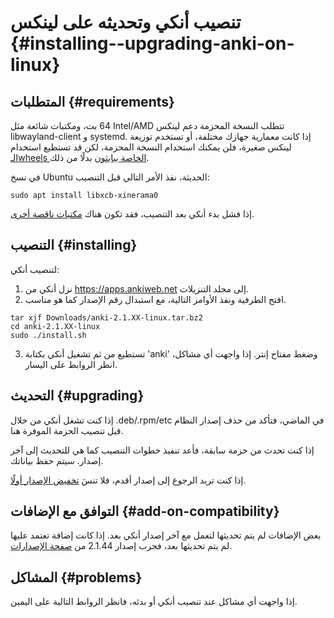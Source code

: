 # تنصيب أنكي وتحديثه على لينكس {#installing--upgrading-anki-on-linux}

<!-- toc -->

## المتطلبات {#requirements}

تتطلب النسخة المحزمة دعم لينكس <span dir="ltr">Intel/AMD</span> 64 بت، ومكتبات شائعة مثل libwayland-client و systemd.
إذا كانت معمارية جهازك مختلفة، أو تستخدم توزيعة لينكس صغيرة، فلن يمكنك استخدام النسخة المحزمة،
لكن قد تستطيع استخدام
[الـwheels الخاصة ببايثون](https://betas.ankiweb.net/#via-pypipip)
بدلًا من ذلك.

في نسخ Ubuntu الحديثة، نفذ الأمر التالي قبل التنصيب:

```shell
sudo apt install libxcb-xinerama0
```

إذا فشل بدء أنكي بعد التنصيب، فقد تكون هناك [مكتبات ناقصة أخرى](./missing-libraries.md).

## التنصيب {#installing}

لتنصيب أنكي:

1. نزل أنكي من <https://apps.ankiweb.net> إلى مجلد التنزيلات.
2. افتح الطرفية ونفذ الأوامر التالية، مع استبدال رقم الإصدار كما هو مناسب.


```shell
tar xjf Downloads/anki-2.1.XX-linux.tar.bz2
cd anki-2.1.XX-linux
sudo ./install.sh
```

3. تستطيع من ثم تشغيل أنكي بكتابة 'anki' وضغط مفتاح إنتر. إذا واجهت أي مشاكل،
انظر الروابط على اليسار.

## التحديث {#upgrading}

إذا كنت تشغل أنكي من خلال .deb/.rpm/etc في الماضي، فتأكد من حذف إصدار النظام
قبل تنصيب الحزمة الموفرة هنا.

إذا كنت تحدث من حزمة سابقة، فأعد تنفيذ خطوات التنصيب كما هي للتحديث إلى آخر إصدار.
سيتم حفظ بياناتك.

إذا كنت تريد الرجوع إلى إصدار أقدم، فلا تنسَ [تخفيض الإصدار أولًا](https://changes.ankiweb.net).

## التوافق مع الإضافات {#add-on-compatibility}

بعض الإضافات لم يتم تحديثها لتعمل مع آخر إصدار أنكي بعد. إذا كانت إضافة تعتمد عليها
لم يتم تحديثها بعد، فجرب إصدار 2.1.44 من [صفحة الإصدارات](https://github.com/ankitects/anki/releases).

## المشاكل {#problems}

إذا واجهت أي مشاكل عند تنصيب أنكي أو بدئه، فانظر الروابط التالية على اليمين.
